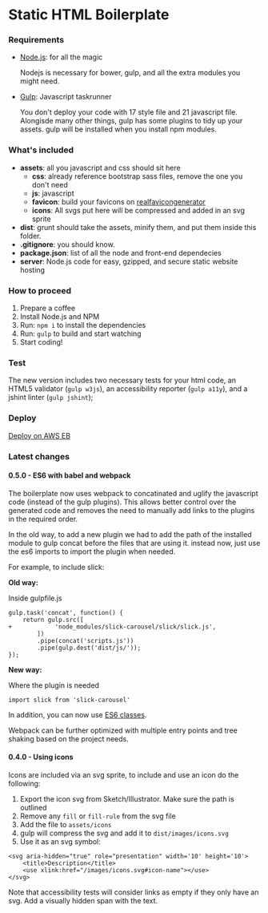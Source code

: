 # Static HTML Boilerplate

### Requirements

*   [Node.js](http://nodejs.org): for all the magic

    Nodejs is necessary for bower, gulp, and all the extra modules you might need.

*   [Gulp](http://gulp.com/): Javascript taskrunner

    You don't deploy your code with 17 style file and 21 javascript file. Alongisde many other things, gulp has some plugins to tidy up your assets. gulp will be installed when you install npm modules.

### What's included

*   **assets**: all you javascript and css should sit here
	*   **css**: already reference bootstrap sass files, remove the one you don't need
    *   **js**: javascript
    *   **favicon**: build your favicons on [realfavicongenerator](http://realfavicongenerator.net/)
    *	**icons**: All svgs put here will be compressed and added in an svg sprite
*   **dist**: grunt should take the assets, minify them, and put them inside this folder.
*   **.gitignore**: you should know.
*   **package.json**: list of all the node and front-end dependecies
*	**server**: Node.js code for easy, gzipped, and secure static website hosting

### How to proceed

1.  Prepare a coffee
2.  Install Node.js and NPM
3.  Run: `npm i` to install the dependencies
4.  Run: `gulp` to build and start watching
5.  Start coding!

### Test

The new version includes two necessary tests for your html code, an HTML5 validator (`gulp w3js`), an accessibility reporter (`gulp a11y`), and a jshint linter (`gulp jshint`);

### Deploy

[Deploy on AWS EB](https://devstand.prototype.rocks/standards/eb/)

### Latest changes

#### **0.5.0** - ES6 with babel and webpack

The boilerplate now uses webpack to concatinated and uglify the javascript code (instead of the gulp plugins). This allows better control over the generated code and removes the need to manually add links to the plugins in the required order.

In the old way, to add a new plugin we had to add the path of the installed module to gulp concat before the files that are using it. instead now, just use the es6 imports to import the plugin when needed.

For example, to include slick:

**Old way:**

Inside gulpfile.js

```
gulp.task('concat', function() {
    return gulp.src([
+            'node_modules/slick-carousel/slick/slick.js',
        ])
        .pipe(concat('scripts.js'))
        .pipe(gulp.dest('dist/js/'));
});
```

**New way:**

Where the plugin is needed

```
import slick from 'slick-carousel'
```

In addition, you can now use [ES6 classes](http://exploringjs.com/es6/ch_classes.html#sec_essentials-classes).

Webpack can be further optimized with multiple entry points and tree shaking based on the project needs.

#### **0.4.0** - Using icons

Icons are included via an svg sprite, to include and use an icon do the following:

1. Export the icon svg from Sketch/Illustrator. Make sure the path is outlined
2. Remove any `fill` or `fill-rule` from the svg file
3. Add the file to `assets/icons`
4. gulp will compress the svg and add it to `dist/images/icons.svg`
5. Use it as an svg symbol:

```
<svg aria-hidden="true" role="presentation" width='10' height='10'>
    <title>Description</title>
    <use xlink:href="/images/icons.svg#icon-name"></use>
</svg>
```

Note that accessibility tests will consider links as empty if they only have an svg. Add a visually hidden span with the text.
